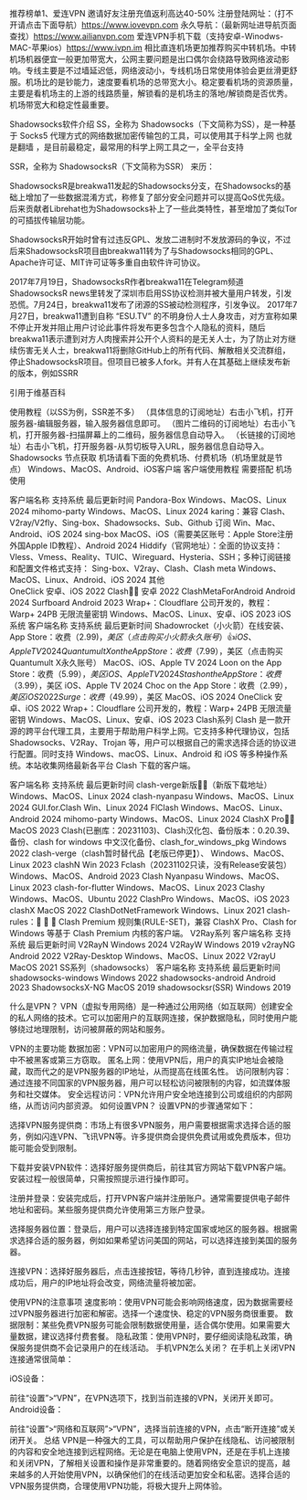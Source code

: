 推荐榜单1、爱连VPN 邀请好友注册充值返利高达40-50% 
注册登陆网址：（打不开请点击下面导航）https://www.iovevpn.com
永久导航：（最新网址进导航页面查找）https://www.ailianvpn.com
爱连VPN手机下载（支持安卓-Winodws-MAC-苹果ios）https://www.ivpn.im
相比直连机场更加推荐购买中转机场。中转机场机器便宜一般更加带宽大，公网主要问题是出口偶尔会绕路导致网络波动影响。专线主要是不过墙延迟低，网络波动小，专线机场日常使用体验会更丝滑更舒服。机场比的是钞能力，速度要看机场的总带宽大小。稳定要看机场的资源质量，主要是看机场主的上游的线路质量，解锁看的是机场主的落地/解锁商是否优秀。机场带宽大和稳定性最重要。

Shadowsocks软件介绍
SS，全称为 Shadowsocks（下文简称为SS），是一种基于 Socks5 代理方式的网络数据加密传输包的工具，可以使用其于科学上网 也就是翻墙 ，是目前最稳定，最常用的科学上网工具之一，全平台支持

SSR，全称为 ShadowsocksR（下文简称为SSR） 来历：

ShadowsocksR是breakwa11发起的Shadowsocks分支，在Shadowsocks的基础上增加了一些数据混淆方式，称修复了部分安全问题并可以提高QoS优先级。后来贡献者Librehat也为Shadowsocks补上了一些此类特性，甚至增加了类似Tor的可插拔传输层功能。

ShadowsocksR开始时曾有过违反GPL、发放二进制时不发放源码的争议，不过后来ShadowsocksR项目由breakwa11转为了与Shadowsocks相同的GPL、Apache许可证、MIT许可证等多重自由软件许可协议。

2017年7月19日，ShadowsocksR作者breakwa11在Telegram频道ShadowsocksR news里转发了深圳市启用SS协议检测并被大量用户转发，引发恐慌。7月24日，breakwa11发布了闭源的SS被动检测程序，引发争议。 2017年7月27日，breakwa11遭到自称 “ESU.TV” 的不明身份人士人身攻击，对方宣称如果不停止开发并阻止用户讨论此事件将发布更多包含个人隐私的资料，随后breakwa11表示遭到对方人肉搜索并公开个人资料的是无关人士，为了防止对方继续伤害无关人士，breakwa11将删除GitHub上的所有代码、解散相关交流群组，停止ShadowsocksR项目。但项目已被多人fork。并有人在其基础上继续发布新的版本，例如SSRR

引用于维基百科

使用教程（以SS为例，SSR差不多）
（具体信息的订阅地址）右击小飞机，打开服务器-编辑服务器，输入服务器信息即可。
（图片二维码的订阅地址）右击小飞机，打开服务器-扫描屏幕上的二维码，服务器信息自动导入。
（长链接的订阅地址）右击小飞机，打开服务器-从剪切板导入URL，服务器信息自动导入。
Shadowsocks 节点获取
机场请看下面的免费机场、付费机场（机场里就是节点）
Windows、MacOS、Android、iOS客户端
客户端使用教程 需要搭配 机场 使用

客户端名称	支持系统	最后更新时间
Pandora-Box	Windows、MacOS、Linux	2024
mihomo-party	Windows、MacOS、Linux	2024
karing：兼容 Clash、V2ray/V2fly、Sing-box、Shadowsocks、Sub、Github 订阅	Win、Mac、Android、iOS	2024
sing-box	MacOS、iOS（需要美区账号：Apple Store注册外国Apple ID教程）、Android	2024
Hiddify（官网地址）：全面的协议支持：Vless、Vmess、Reality、TUIC、Wireguard、Hysteria、SSH；多种订阅链接和配置文件格式支持： Sing-box、V2ray、Clash、Clash meta	Windows、MacOS、Linux、Android、iOS	2024
其他	
OneClick	安卓、iOS	2022
Clash👍🏻	安卓	2022
ClashMetaForAndroid	Android	2024
Surfboard	Android	2023
Wrap+：Cloudflare 公司开发的，教程：Warp+ 24PB 无限流量密钥	Windows、MacOS、Linux、安卓、iOS	2023
iOS系统
客户端名称	支持系统	最后更新时间
Shadowrocket（小火箭）在线安装、App Store：收费（$2.99)，美区（点击购买小火箭永久账号）👍	iOS、Apple TV	2024
Quantumult X on the App Store：收费（$7.99），美区（点击购买Quantumult X永久账号）	MacOS、iOS、Apple TV	2024
Loon on the App Store：收费（$5.99），美区	iOS、Apple TV	2024
Stash on the App Store：收费（$3.99），美区	iOS、Apple TV	2024
Choc on the App Store：收费（$2.99），美区	iOS	2022
Surge：收费（$49.99），美区	MacOS、iOS	2024
OneClick	安卓、iOS	2022
Wrap+：Cloudflare 公司开发的，教程：Warp+ 24PB 无限流量密钥	Windows、MacOS、Linux、安卓、iOS	2023
Clash系列
Clash 是一款开源的跨平台代理工具，主要用于帮助用户科学上网。它支持多种代理协议，包括 Shadowsocks、V2Ray、Trojan 等，用户可以根据自己的需求选择合适的协议进行配置。同时支持 Windows、macOS、Linux、Android 和 iOS 等多种操作系统。本站收集网络最新各平台 Clash 下载的客户端。

客户端名称	支持系统	最后更新时间
clash-verge新版👍🏻（新版下载地址）	Windows、MacOS、Linux	2024
clash-nyanpasu	Windows、MacOS、Linux	2024
GUI.for.Clash	Win、Linux	2024
FlClash	Windows、MacOS、Linux、Android	2024
mihomo-party	Windows、MacOS、Linux	2024
ClashX Pro👍🏻	MacOS	2023
Clash(已删库：20231103)、Clash汉化包、备份版本：0.20.39、备份、clash for windows 中文汉化备份、clash_for_windows_pkg	Windows	2022
clash-verge（clash暂时替代品【老版已停更】）、	Windows、MacOS、Linux	2023
clashN	Win	2023
Fclash（20231102只读，没有Release安装包）	Windows、MacOS、Android	2023
Clash Nyanpasu	Windows、MacOS、Linux	2023
clash-for-flutter	Windows、MacOS、Linux	2023
Clashy	Windows、MacOS、Ubuntu	2022
ClashPro	Windows、MacOS、iOS	2023
clashX	MacOS	2022
ClashDotNetFramework	Windows、Linux	2021
clash-rules：🦄️ 🎃 👻 Clash Premium 规则集(RULE-SET)，兼容 ClashX Pro、Clash for Windows 等基于 Clash Premium 内核的客户端。
V2Ray系列
客户端名称	支持系统	最后更新时间
V2RayN	Windows	2024
V2RayW	Windows	2019
v2rayNG	Android	2022
V2Ray-Desktop	Windows、MacOS、Linux	2022
V2rayU	MacOS	2021
SS系列（shadowsocks）
客户端名称	支持系统	最后更新时间
shadowsocks-windows	Windows	2022
shadowsocks-android	Android	2023
ShadowsocksX-NG	MacOS	2019
shadowsocksr(SSR)	Windows	2019

什么是VPN？
VPN（虚拟专用网络）是一种通过公用网络（如互联网）创建安全的私人网络的技术。它可以加密用户的互联网连接，保护数据隐私，同时使用户能够绕过地理限制，访问被屏蔽的网站和服务。

VPN的主要功能
数据加密：VPN可以加密用户的网络流量，确保数据在传输过程中不被黑客或第三方窃取。
匿名上网：使用VPN后，用户的真实IP地址会被隐藏，取而代之的是VPN服务器的IP地址，从而提高在线匿名性。
访问限制内容：通过连接不同国家的VPN服务器，用户可以轻松访问被限制的内容，如流媒体服务和社交媒体。
安全远程访问：VPN允许用户安全地连接到公司或组织的内部网络，从而访问内部资源。
如何设置VPN？
设置VPN的步骤通常如下：

选择VPN服务提供商：市场上有很多VPN服务，用户需要根据需求选择合适的服务，例如闪连VPN、飞讯VPN等。许多提供商会提供免费试用或免费版本，但功能可能会受到限制。

下载并安装VPN软件：选择好服务提供商后，前往其官方网站下载VPN客户端。安装过程一般很简单，只需按照提示进行操作即可。

注册并登录：安装完成后，打开VPN客户端并注册账户。通常需要提供电子邮件地址和密码。某些服务提供商允许使用第三方账户登录。

选择服务器位置：登录后，用户可以选择连接到特定国家或地区的服务器。根据需求选择合适的服务器，例如如果希望访问美国的网站，可以选择连接到美国的服务器。

连接VPN：选择好服务器后，点击连接按钮，等待几秒钟，直到连接成功。连接成功后，用户的IP地址将会改变，网络流量将被加密。

使用VPN的注意事项
速度影响：使用VPN可能会影响网络速度，因为数据需要经过VPN服务器进行加密和解密。选择一个速度快、稳定的VPN服务商很重要。
数据限制：某些免费VPN服务可能会限制数据使用量，适合偶尔使用。如果需要大量数据，建议选择付费套餐。
隐私政策：使用VPN时，要仔细阅读隐私政策，确保服务提供商不会记录用户的在线活动。
手机VPN怎么关闭？
在手机上关闭VPN连接通常很简单：

iOS设备：

前往“设置”>“VPN”，在VPN选项下，找到当前连接的VPN，关闭开关即可。
Android设备：

前往“设置”>“网络和互联网”>“VPN”，选择当前连接的VPN，点击“断开连接”或关闭开关。
总结
VPN是一种强大的工具，可以帮助用户保护在线隐私、访问被限制的内容和安全地连接到远程网络。无论是在电脑上使用VPN，还是在手机上连接和关闭VPN，了解相关设置和操作是非常重要的。随着网络安全意识的提高，越来越多的人开始使用VPN，以确保他们的在线活动更加安全和私密。选择合适的VPN服务提供商，合理使用VPN功能，将极大提升上网体验。
